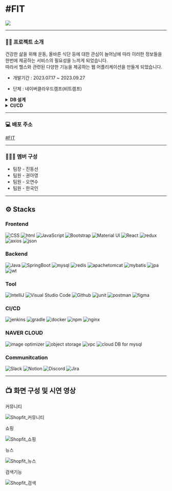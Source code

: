 # #FIT
<img src="https://jrbttqbtrjca19387408.cdn.ntruss.com/%23fit_logo.gif?type=m&w=200&h=200&quality=100&anilimit=100" align="center">

---

### 💪🏻 프로젝트 소개
건강한 삶을 위해 운동, 올바른 식단 등에 대한 관심이 늘어남에 따라 이러한 정보들을 한번에 제공하는 서비스의 필요성을 느끼게 되었습니다. <br />
따라서 헬스와 관련된 다양한 기능을 제공하는 웹 어플리케이션을 만들게 되었습니다.

* 개발기간 : 2023.07.17 ~ 2023.09.27

* 단체 : 네이버클라우드캠프(비트캠프)

<details>
<summary><b> DB 설계</b></summary>


  ![image](https://github.com/DongSeonJin/PJ-backend/assets/129161150/9b56c37f-6a12-48c7-9c1a-5cb9ffb8e2ff)

</details>

<details>
<summary><b>CI/CD</b></summary>


  ![image](https://kr.object.ncloudstorage.com/post-bucket/imageslide/%EC%8A%A4%ED%81%AC%EB%A6%B0%EC%83%B7%202023-09-27%20%EC%98%A4%ED%9B%84%204.11.28.png)

</details>

---

### 💻 배포 주소
[#FIT](http://101.79.9.160:3000/)

---

### 👩🏻‍💻 멤버 구성
* 팀장 - 진동선
* 팀원 - 권아영
* 팀원 - 오연수
* 팀원 - 한국인
----

## ⚙️ Stacks

### Frontend
![CSS](https://img.shields.io/badge/css-1572B6?style=for-the-badge&logo=css3&logoColor=white)
![html](https://img.shields.io/badge/html5-E34F26?style=for-the-badge&logo=html5&logoColor=white)
![JavaScript](https://img.shields.io/badge/JavaScript-F7DF1E?style=for-the-badge&logo=Javascript&logoColor=white)
![Bootstrap](https://img.shields.io/badge/Bootstrap-7952B3?style=for-the-badge&logo=Bootstrap&logoColor=white)
![Material UI](https://img.shields.io/badge/Material%20UI-007FFF?style=for-the-badge&logo=MUI&logoColor=white)
![React](https://img.shields.io/badge/React-20232A?style=for-the-badge&logo=react&logoColor=white)
![redux](https://img.shields.io/badge/redux-764ABC?style=for-the-badge&logo=redux&logoColor=white)
![axios](https://img.shields.io/badge/axios-5A29E4?style=for-the-badge&logo=axios&logoColor=white)
![json](https://img.shields.io/badge/json-000000?style=for-the-badge&logo=json&logoColor=white)

### Backend
![Java](https://img.shields.io/badge/Java-007396?style=for-the-badge&logo=Conda-Forge&logoColor=white)
![SpringBoot](https://img.shields.io/badge/springboot-6DB33F?style=for-the-badge&logo=springboot&logoColor=white)
![mysql](https://img.shields.io/badge/mysql-4479A1?style=for-the-badge&logo=mysql&logoColor=white)
![redis](https://img.shields.io/badge/redis-DC382D?style=for-the-badge&logo=redis&logoColor=white)
![apachetomcat](https://img.shields.io/badge/apachetomcat-F8DC75?style=for-the-badge&logo=apachetomcat&logoColor=white)
![mybatis](https://img.shields.io/badge/mybatis-<red>?style=for-the-badge)
![jpa](https://img.shields.io/badge/jpa-<yellow>?style=for-the-badge)
![jwt](https://img.shields.io/badge/jwt-<green>?style=for-the-badge)

### Tool
![IntelliJ](https://img.shields.io/badge/IntelliJ%20IDEA-000000?style=for-the-badge&logo=intellijidea&logoColor=white)
![Visual Studio Code](https://img.shields.io/badge/Visual%20Studio%20Code-007ACC?style=for-the-badge&logo=Visual%20Studio%20Code&logoColor=white)
![Github](https://img.shields.io/badge/GitHub-181717?style=for-the-badge&logo=GitHub&logoColor=white)
![junit](https://img.shields.io/badge/junit5-25A162?style=for-the-badge&logo=junit5&logoColor=white)
![postman](https://img.shields.io/badge/postman-FF6C37?style=for-the-badge&logo=postman&logoColor=white)
![figma](https://img.shields.io/badge/figma-F24E1E?style=for-the-badge&logo=figma&logoColor=white)

### CI/CD

![jenkins](https://img.shields.io/badge/jenkins-D24939?style=for-the-badge&logo=jenkins&logoColor=white)
![gradle](https://img.shields.io/badge/gradle-02303A?style=for-the-badge&logo=gradle&logoColor=white)
![docker](https://img.shields.io/badge/docker-2496ED?style=for-the-badge&logo=docker&logoColor=white)
![npm](https://img.shields.io/badge/npm-CB3837?style=for-the-badge&logo=npm&logoColor=white)
![nginx](https://img.shields.io/badge/nginx-009639?style=for-the-badge&logo=nginx&logoColor=white)

### NAVER CLOUD
![image optimizer](https://img.shields.io/badge/image%20optimizer-<red>?style=for-the-badge)
![object storage](https://img.shields.io/badge/object%20storage-<red>?style=for-the-badge)
![vpc](https://img.shields.io/badge/vpc-<red>?style=for-the-badge)
![cloud DB for mysql](https://img.shields.io/badge/cloud%20DB%20for%20mysql-<red>?style=for-the-badge)

### Communitcation
![Slack](https://img.shields.io/badge/Slack-4A154B?style=for-the-badge&logo=Slack&logoColor=white)
![Notion](https://img.shields.io/badge/Notion-000000?style=for-the-badge&logo=Notion&logoColor=white)
![Discord](https://img.shields.io/badge/Discord-5865F2?style=for-the-badge&logo=Discord&logoColor=white)
![Jira](https://img.shields.io/badge/Jira-0052CC?style=for-the-badge&logo=jira&logoColor=white)

---
## 📺 화면 구성 및 시연 영상

커뮤니티

![Shopfit_커뮤니티](https://github.com/DongSeonJin/ShopFit_BackEnd/assets/129161266/47afaf6b-b3a0-40a8-b8dd-c653087ae155)

쇼핑

![Shopfit_쇼핑](https://github.com/DongSeonJin/ShopFit_BackEnd/assets/129161266/108a6be4-0f62-4348-978a-dfbc52568a26)

뉴스

![Shopfit_뉴스](https://github.com/DongSeonJin/ShopFit_BackEnd/assets/129161266/9baf2171-f909-4849-b784-490af72cda1c)

검색기능

![Shopfit_검색](https://github.com/DongSeonJin/ShopFit_BackEnd/assets/129161266/c85d9568-6e8f-417e-9788-75452c18099a)


